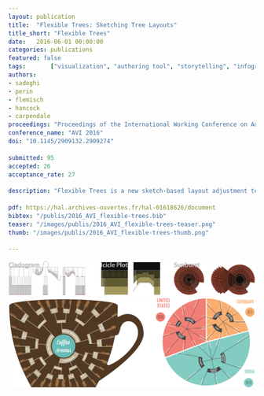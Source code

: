 ```yaml
---
layout: publication
title:  "Flexible Trees: Sketching Tree Layouts"
title_short: "Flexible Trees"
date:   2016-06-01 00:00:00
categories: publications
featured: false
tags: 		["visualization", "authoring tool", "storytelling", "infographics", "interaction", "sketching", "trees"]
authors: 
- sadeghi
- perin
- flemisch
- hancock
- carpendale
proceedings: "Proceedings of the International Working Conference on Advanced Visual Interfaces (AVI 2016), Jun 2016, Bari, Italy. ACM"
conference_name: "AVI 2016"
doi: "10.1145/2909132.2909274"

submitted: 95
accepted: 26
acceptance_rate: 27

description: "Flexible Trees is a new sketch-based layout adjustment technique. Although numerous tree layout algorithms exist, these algorithms are usually bound to fit within standard shapes such as rectangles, circles and triangles. In order to provide the possibility of interactively customizing a tree layout, we offer a free-form sketch-based interaction through which one can re-define the boundary constraints for the tree layouts by combining ray-line intersection and line segment intersection. Flexible Trees offer topology preserving adjustments; can be used with a variety of tree layouts; and offer a simple way of authoring tree layouts for infographic purposes."

pdf: https://hal.archives-ouvertes.fr/hal-01618626/document
bibtex: "/publis/2016_AVI_flexible-trees.bib"
teaser: "/images/publis/2016_AVI_flexible-trees-teaser.png"
thumb: "/images/publis/2016_AVI_flexible-trees-thumb.png"

---
```


<div class="row">
	<div class="12u">
		<section>
			<a href="#" class="image"><img src="/images/publis/2016_AVI_flexible-trees-img1.png"/></a>
		</section>
	</div>
	<div class="12u">
		<section>
			<a href="#" class="image"><img src="/images/publis/2016_AVI_flexible-trees-img2.png"/></a>
		</section>
	</div>
</div>